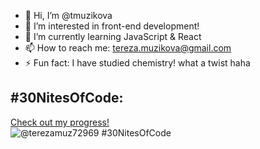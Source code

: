 - 👋 Hi, I’m @tmuzikova
- 👀 I’m interested in front-end development!
- 🌱 I’m currently learning JavaScript & React 
- 📫 How to reach me: tereza.muzikova@gmail.com
- ⚡ Fun fact: I have studied chemistry! what a twist haha

## #30NitesOfCode:
  [Check out my progress!](https://www.codedex.io/@terezamuz72969/30-nites-of-code)  
  ![@terezamuz72969 #30NitesOfCode](https://www.codedex.io/api/petStatus?user=terezamuz72969)

<!---
tmuzikova/tmuzikova is a ✨ special ✨ repository because its `README.md` (this file) appears on your GitHub profile.
You can click the Preview link to take a look at your changes.
--->
